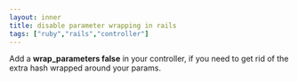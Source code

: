 ```yaml
---
layout: inner
title: disable parameter wrapping in rails
tags: ["ruby","rails","controller"]
---
```

Add a <b>wrap_parameters false</b> in your controller, if you need to get rid of the
extra hash wrapped around your params.
